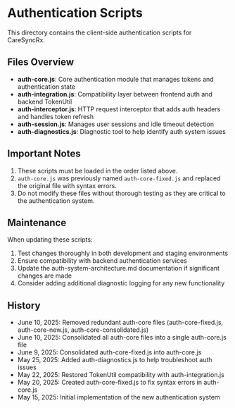 # Authentication Scripts

This directory contains the client-side authentication scripts for CareSyncRx.

## Files Overview

- **auth-core.js**: Core authentication module that manages tokens and authentication state
- **auth-integration.js**: Compatibility layer between frontend auth and backend TokenUtil
- **auth-interceptor.js**: HTTP request interceptor that adds auth headers and handles token refresh
- **auth-session.js**: Manages user sessions and idle timeout detection
- **auth-diagnostics.js**: Diagnostic tool to help identify auth system issues

## Important Notes

1. These scripts must be loaded in the order listed above.
2. `auth-core.js` was previously named `auth-core-fixed.js` and replaced the original file with syntax errors.
3. Do not modify these files without thorough testing as they are critical to the authentication system.

## Maintenance

When updating these scripts:

1. Test changes thoroughly in both development and staging environments
2. Ensure compatibility with backend authentication services
3. Update the auth-system-architecture.md documentation if significant changes are made
4. Consider adding additional diagnostic logging for any new functionality

## History

- June 10, 2025: Removed redundant auth-core files (auth-core-fixed.js, auth-core-new.js, auth-core-consolidated.js)
- June 10, 2025: Consolidated all auth-core files into a single auth-core.js file
- June 9, 2025: Consolidated auth-core-fixed.js into auth-core.js
- May 25, 2025: Added auth-diagnostics.js to help troubleshoot auth issues
- May 22, 2025: Restored TokenUtil compatibility with auth-integration.js
- May 20, 2025: Created auth-core-fixed.js to fix syntax errors in auth-core.js
- May 15, 2025: Initial implementation of the new authentication system
